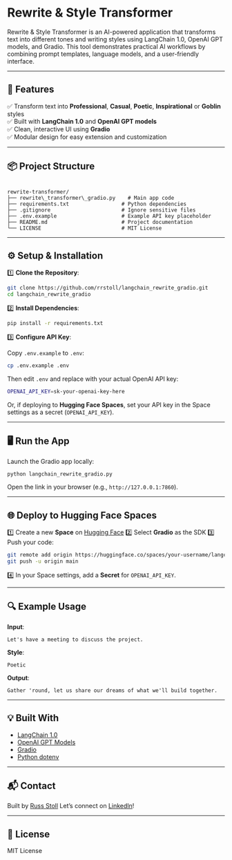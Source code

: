 # Rewrite & Style Transformer

Rewrite & Style Transformer is an AI-powered application that transforms text into different tones and writing styles using LangChain 1.0, OpenAI GPT models, and Gradio. This tool demonstrates practical AI workflows by combining prompt templates, language models, and a user-friendly interface.

---

## 🚀 Features

✅ Transform text into **Professional**, **Casual**, **Poetic**, **Inspirational** or **Goblin** styles  
✅ Built with **LangChain 1.0** and **OpenAI GPT models**  
✅ Clean, interactive UI using **Gradio**  
✅ Modular design for easy extension and customization  

---

## 📦 Project Structure

```

rewrite-transformer/
├── rewrite\_transformer\_gradio.py    # Main app code
├── requirements.txt                 # Python dependencies
├── .gitignore                       # Ignore sensitive files
├── .env.example                     # Example API key placeholder
├── README.md                        # Project documentation
└── LICENSE                          # MIT License

```

---

## ⚙️ Setup & Installation

1️⃣ **Clone the Repository**:

```bash
git clone https://github.com/rrstoll/langchain_rewrite_gradio.git
cd langchain_rewrite_gradio
````

2️⃣ **Install Dependencies**:

```bash
pip install -r requirements.txt
```

3️⃣ **Configure API Key**:

Copy `.env.example` to `.env`:

```bash
cp .env.example .env
```

Then edit `.env` and replace with your actual OpenAI API key:

```bash
OPENAI_API_KEY=sk-your-openai-key-here
```

Or, if deploying to **Hugging Face Spaces**, set your API key in the Space settings as a secret (`OPENAI_API_KEY`).

---

## 🖥️ Run the App

Launch the Gradio app locally:

```bash
python langchain_rewrite_gradio.py
```

Open the link in your browser (e.g., `http://127.0.0.1:7860`).

---

## 🌐 Deploy to Hugging Face Spaces

1️⃣ Create a new **Space** on [Hugging Face](https://huggingface.co/spaces)
2️⃣ Select **Gradio** as the SDK
3️⃣ Push your code:

```bash
git remote add origin https://huggingface.co/spaces/your-username/langchain_rewrite_gradio
git push -u origin main
```

4️⃣ In your Space settings, add a **Secret** for `OPENAI_API_KEY`.

---

## 🔍 Example Usage

**Input**:

```
Let's have a meeting to discuss the project.
```

**Style**:

```
Poetic
```

**Output**:

```
Gather 'round, let us share our dreams of what we'll build together.
```

---

## 💡 Built With

* [LangChain 1.0](https://python.langchain.com)
* [OpenAI GPT Models](https://platform.openai.com)
* [Gradio](https://gradio.app)
* [Python dotenv](https://pypi.org/project/python-dotenv/)

---

## 📬 Contact

Built by [Russ Stoll](https://www.russinmotion.com/)
Let’s connect on [LinkedIn](https://www.linkedin.com/in/russellstoll/)!

---

## 📄 License

MIT License

```
